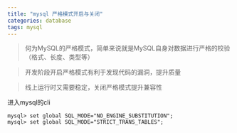 ```yaml
---
title: "mysql 严格模式开启与关闭"
categories: database
tags: mysql
---
```


> 何为MySQL的严格模式，简单来说就是MySQL自身对数据进行严格的校验（格式、长度、类型等）

> 开发阶段开启严格模式有利于发现代码的漏洞，提升质量

> 线上运行时又需要稳定，关闭严格模式提升兼容性

进入mysql的cli

```
mysql> set global SQL_MODE="NO_ENGINE_SUBSTITUTION";
mysql> set global SQL_MODE="STRICT_TRANS_TABLES";
```